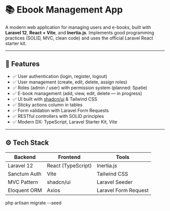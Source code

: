 # 📚 Ebook Management App

A modern web application for managing users and e-books, built with **Laravel 12**, **React + Vite**, and **Inertia.js**. Implements good programming practices (SOLID, MVC, clean code) and uses the official Laravel React starter kit.

---

## 🚀 Features

- ✅ User authentication (login, register, logout)
- ✅ User management (create, edit, delete, assign roles)
- ✅ Roles (admin / user) with permission system (planned: Spatie)
- ✅ E-book management (add, view, edit, delete — in progress)
- ✅ UI built with [shadcn/ui](https://ui.shadcn.com) & Tailwind CSS
- ✅ Sticky actions column in tables
- ✅ Form validation with Laravel Form Requests
- ✅ RESTful controllers with SOLID principles
- ✅ Modern DX: TypeScript, Laravel Starter Kit, Vite

---

## ⚙️ Tech Stack

| Backend        | Frontend        | Tools               |
|----------------|------------------|----------------------|
| Laravel 12     | React (TypeScript) | Inertia.js           |
| Sanctum Auth   | Vite              | Tailwind CSS         |
| MVC Pattern    | shadcn/ui         | Laravel Seeder       |
| Eloquent ORM   | Axios             | Laravel Form Request |


php artisan migrate --seed
